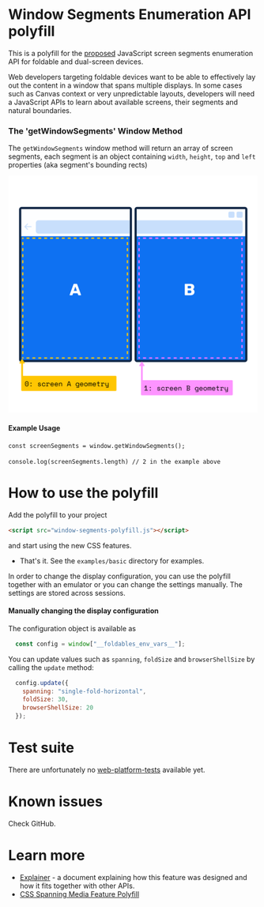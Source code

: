 Window Segments Enumeration API polyfill
===

This is a polyfill for the [proposed](https://github.com/MicrosoftEdge/MSEdgeExplainers/blob/master/Foldables/explainer.md) JavaScript screen segments enumeration API for foldable and dual-screen devices.

Web developers targeting foldable devices want to be able to effectively lay out the content in a window that spans multiple displays. In some cases such as Canvas context or very unpredictable layouts, developers will need a JavaScript APIs to learn about available screens, their segments and natural boundaries.

### The 'getWindowSegments' Window Method

The `getWindowSegments` window method will return an array of screen segments, each segment is an object containing `width`, `height`, `top` and `left` properties (aka segment's bounding rects)

![Figure showing a foldable devices with 2 screens](.github/screens.png)

#### Example Usage

```
const screenSegments = window.getWindowSegments();

console.log(screenSegments.length) // 2 in the example above

```

How to use the polyfill
===

Add the polyfill to your project

```html
<script src="window-segments-polyfill.js"></script>
```

and start using the new CSS features.

- That's it. See the `examples/basic` directory for examples.

In order to change the display configuration, you can use the polyfill together with an emulator or you can change the settings manually. The settings are stored across sessions.

#### Manually changing the display configuration

The configuration object is available as

```js
  const config = window["__foldables_env_vars__"];
```

You can update values such as `spanning`, `foldSize` and `browserShellSize` by calling the `update` method:

```js
  config.update({
    spanning: "single-fold-horizontal",
    foldSize: 30,
    browserShellSize: 20
  });
```

Test suite
===

There are unfortunately no [web-platform-tests](https://github.com/w3c/web-platform-tests/) available yet.

Known issues
===

Check GitHub.

Learn more
===

- [Explainer](https://github.com/MicrosoftEdge/MSEdgeExplainers/blob/master/Foldables/explainer.md) - a document explaining how this feature was designed and how it fits together with other APIs.
- [CSS Spanning Media Feature Polyfill](https://github.com/zouhir/spanning-css-polyfill)